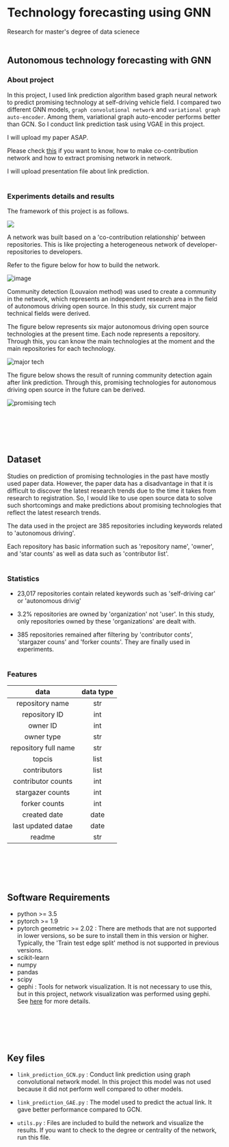 # Technology forecasting using GNN 

Research for master's degree of data scienece
<br></br>

## Autonomous technology forecasting with GNN 
### About project
In this project, I used link prediction algorithm based graph neural network to predict promising technology at self-driving vehicle field. I compared two different GNN models, `graph convolutional network` and `variational graph auto-encoder`. Among them, variational graph auto-encoder performs better than GCN. So I conduct link prediction task using VGAE in this project.

I will upload my paper ASAP. 

Please check [this](https://github.com/Kiminjo/Technology-forecasting-using-GNN/files/7453594/2021._.pdf) if you want to know, how to make co-contribution network and how to extract promising network in network. 

I will upload presentation file about link prediction.
<br></br>

### Experiments details and results

The framework of this project is as follows.

![](https://user-images.githubusercontent.com/42087965/139810746-f9ee70e6-2311-472b-911f-da859d40b051.png)

A network was built based on a 'co-contribution relationship' between repositories. This is like projecting a heterogeneous network of developer-repositories to developers.

Refer to the figure below for how to build the network.

![image](https://user-images.githubusercontent.com/42087965/139811294-0e13ed86-a85f-414c-a83f-9a141f7d3c2f.png)


Community detection (Louvaion method) was used to create a community in the network, which represents an independent research area in the field of autonomous driving open source. In this study, six current major technical fields were derived.

The figure below represents six major autonomous driving open source technologies at the present time. Each node represents a repository. Through this, you can know the main technologies at the moment and the main repositories for each technology.

![major tech](https://user-images.githubusercontent.com/42087965/139811793-99babdda-173e-482f-9e78-3bd12517af3f.png)

The figure below shows the result of running community detection again after link prediction. Through this, promising technologies for autonomous driving open source in the future can be derived.

![promising tech](https://user-images.githubusercontent.com/42087965/139812075-9b00558f-6fdf-4400-ad25-6f168d79745c.png)


<br></br>
<br></br>

## Dataset

Studies on prediction of promising technologies in the past have mostly used paper data. However, the paper data has a disadvantage in that it is difficult to discover the latest research trends due to the time it takes from research to registration. So, I would like to use open source data to solve such shortcomings and make predictions about promising technologies that reflect the latest research trends.

The data used in the project are 385 repositories including keywords related to 'autonomous driving'. 

Each repository has basic information such as 'repository name', 'owner', and 'star counts' as well as data such as 'contributor list'.
<br></br>

### Statistics

- 23,017 repositories contain related keywords such as 'self-driving car' or 'autonomous drivig'
  
- 3.2% repositories are owned by 'organization' not 'user'. In this study, only repositories owned by these 'organizations' are dealt with.

- 385 repositories remained after filtering by 'contributor conts', 'stargazer couns' and 'forker counts'. They are finally used in experiments.
<br></br>

### Features 
|data        |data type|
|:---:        |:---:|
|repository name|str|
|repository ID|int|
|owner ID|int|
|owner type|str|
|repository full name | str|
|topcis|list|
|contributors|list|
|contributor counts|int|
|stargazer counts|int|
|forker counts|int|
|created date|date|
|last updated datae|date|
|readme|str|

<br></br>
<br></br>

## Software Requirements

- python >= 3.5
- pytorch >= 1.9
- pytorch geometric >= 2.02 : There are methods that are not supported in lower versions, so be sure to install them in this version or higher. Typically, the 'Train test edge split' method is not supported in previous versions. 
- scikit-learn
- numpy 
- pandas 
- scipy 
- gephi : Tools for network visualization. It is not necessary to use this, but in this project, network visualization was performed using gephi. See [here](https://gephi.org/) for more details.

<br></br>
<br></br>

## Key files 

- `link_prediction_GCN.py` : Conduct link prediction using graph convolutional network model. In this project this model was not used because it did not perform well compared to other models.

- `link_prediction_GAE.py` : The model used to predict the actual link. It gave better performance compared to GCN.

- `utils.py` : Files are included to build the network and visualize the results. If you want to check to the degree or centrality of the network, run this file.
